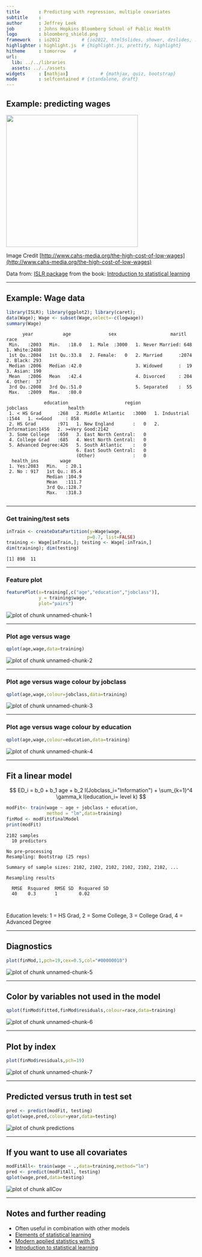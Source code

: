 ```yaml
---
title       : Predicting with regression, multiple covariates
subtitle    : 
author      : Jeffrey Leek
job         : Johns Hopkins Bloomberg School of Public Health
logo        : bloomberg_shield.png
framework   : io2012        # {io2012, html5slides, shower, dzslides, ...}
highlighter : highlight.js  # {highlight.js, prettify, highlight}
hitheme     : tomorrow   # 
url:
  lib: ../../libraries
  assets: ../../assets
widgets     : [mathjax]            # {mathjax, quiz, bootstrap}
mode        : selfcontained # {standalone, draft}
---
```







## Example: predicting wages

<img class=center src=../../assets/img/08_PredictionAndMachineLearning/wages.jpg height=350>

Image Credit [http://www.cahs-media.org/the-high-cost-of-low-wages](http://www.cahs-media.org/the-high-cost-of-low-wages)

Data from: [ISLR package](http://cran.r-project.org/web/packages/ISLR) from the book: [Introduction to statistical learning](http://www-bcf.usc.edu/~gareth/ISL/)



---

## Example: Wage data


```r
library(ISLR); library(ggplot2); library(caret);
data(Wage); Wage <- subset(Wage,select=-c(logwage))
summary(Wage)
```

```
      year           age              sex                    maritl           race     
 Min.   :2003   Min.   :18.0   1. Male  :3000   1. Never Married: 648   1. White:2480  
 1st Qu.:2004   1st Qu.:33.8   2. Female:   0   2. Married      :2074   2. Black: 293  
 Median :2006   Median :42.0                    3. Widowed      :  19   3. Asian: 190  
 Mean   :2006   Mean   :42.4                    4. Divorced     : 204   4. Other:  37  
 3rd Qu.:2008   3rd Qu.:51.0                    5. Separated    :  55                  
 Max.   :2009   Max.   :80.0                                                           
                                                                                       
              education                     region               jobclass               health    
 1. < HS Grad      :268   2. Middle Atlantic   :3000   1. Industrial :1544   1. <=Good     : 858  
 2. HS Grad        :971   1. New England       :   0   2. Information:1456   2. >=Very Good:2142  
 3. Some College   :650   3. East North Central:   0                                              
 4. College Grad   :685   4. West North Central:   0                                              
 5. Advanced Degree:426   5. South Atlantic    :   0                                              
                          6. East South Central:   0                                              
                          (Other)              :   0                                              
  health_ins        wage      
 1. Yes:2083   Min.   : 20.1  
 2. No : 917   1st Qu.: 85.4  
               Median :104.9  
               Mean   :111.7  
               3rd Qu.:128.7  
               Max.   :318.3  
                              
```




---

### Get training/test sets


```r
inTrain <- createDataPartition(y=Wage$wage,
                              p=0.7, list=FALSE)
training <- Wage[inTrain,]; testing <- Wage[-inTrain,]
dim(training); dim(testing)
```

```
[1] 898  11
```




---

### Feature plot


```r
featurePlot(x=training[,c("age","education","jobclass")],
            y = training$wage,
            plot="pairs")
```

<div class="rimage center"><img src="fig/unnamed-chunk-1.png" title="plot of chunk unnamed-chunk-1" alt="plot of chunk unnamed-chunk-1" class="plot" /></div>



---

### Plot age versus wage



```r
qplot(age,wage,data=training)
```

<div class="rimage center"><img src="fig/unnamed-chunk-2.png" title="plot of chunk unnamed-chunk-2" alt="plot of chunk unnamed-chunk-2" class="plot" /></div>



---

### Plot age versus wage colour by jobclass



```r
qplot(age,wage,colour=jobclass,data=training)
```

<div class="rimage center"><img src="fig/unnamed-chunk-3.png" title="plot of chunk unnamed-chunk-3" alt="plot of chunk unnamed-chunk-3" class="plot" /></div>



---

### Plot age versus wage colour by education



```r
qplot(age,wage,colour=education,data=training)
```

<div class="rimage center"><img src="fig/unnamed-chunk-4.png" title="plot of chunk unnamed-chunk-4" alt="plot of chunk unnamed-chunk-4" class="plot" /></div>


---

## Fit a linear model 

$$ ED_i = b_0 + b_1 age + b_2 I(Jobclass_i="Information") + \sum_{k=1}^4 \gamma_k I(education_i= level k) $$


```r
modFit<- train(wage ~ age + jobclass + education,
               method = "lm",data=training)
finMod <- modFit$finalModel
print(modFit)
```

```
2102 samples
  10 predictors

No pre-processing
Resampling: Bootstrap (25 reps) 

Summary of sample sizes: 2102, 2102, 2102, 2102, 2102, 2102, ... 

Resampling results

  RMSE  Rsquared  RMSE SD  Rsquared SD
  40    0.3       1        0.02       

 
```


Education levels: 1 = HS Grad, 2 = Some College, 3 = College Grad, 4 = Advanced Degree

---

## Diagnostics


```r
plot(finMod,1,pch=19,cex=0.5,col="#00000010")
```

<div class="rimage center"><img src="fig/unnamed-chunk-5.png" title="plot of chunk unnamed-chunk-5" alt="plot of chunk unnamed-chunk-5" class="plot" /></div>



---

## Color by variables not used in the model 


```r
qplot(finMod$fitted,finMod$residuals,colour=race,data=training)
```

<div class="rimage center"><img src="fig/unnamed-chunk-6.png" title="plot of chunk unnamed-chunk-6" alt="plot of chunk unnamed-chunk-6" class="plot" /></div>


---

## Plot by index


```r
plot(finMod$residuals,pch=19)
```

<div class="rimage center"><img src="fig/unnamed-chunk-7.png" title="plot of chunk unnamed-chunk-7" alt="plot of chunk unnamed-chunk-7" class="plot" /></div>



---

## Predicted versus truth in test set


```r
pred <- predict(modFit, testing)
qplot(wage,pred,colour=year,data=testing)
```

<div class="rimage center"><img src="fig/predictions.png" title="plot of chunk predictions" alt="plot of chunk predictions" class="plot" /></div>


---

## If you want to use all covariates


```r
modFitAll<- train(wage ~ .,data=training,method="lm")
pred <- predict(modFitAll, testing)
qplot(wage,pred,data=testing)
```

<div class="rimage center"><img src="fig/allCov.png" title="plot of chunk allCov" alt="plot of chunk allCov" class="plot" /></div>



---

## Notes and further reading

* Often useful in combination with other models 
* [Elements of statistical learning](http://www-stat.stanford.edu/~tibs/ElemStatLearn/)
* [Modern applied statistics with S](http://www.amazon.com/Modern-Applied-Statistics-W-N-Venables/dp/0387954570)
* [Introduction to statistical learning](http://www-bcf.usc.edu/~gareth/ISL/)
